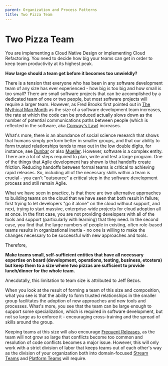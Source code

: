 ```yaml
---
parent: Organization and Process Patterns
title: Two Pizza Team
---
```

# Two Pizza Team

You are implementing a Cloud Native Design or implementing Cloud Refactoring.  You need to decide how big your teams can get in order to keep team productivity at its highest peak.

**How large should a team get before it becomes too unwieldly?**

There is a tension that everyone who has been in any software development team of any size has ever experienced - how big is too big and how small is too small?  There are small software projects that can be accomplished by a dedicated team of one or two people, but most software projects will require a larger team.  However, as Fred Brooks first pointed out in [The Mythical Man Month](https://www.amazon.com/Mythical-Man-Month-Software-Engineering-Anniversary/dp/0201835959) as the size of a software development team increases, the rate at which the code can be produced actually slows down as the number of potential communications paths between people (which is reflected in the software, aka [Conway's Law](https://www.melconway.com/Home/Conways_Law.html)) increases.  

What's more, there is an abundance of social science research that shows that humans simply perform better in smaller groups, and that our ability to form trusted relationships tends to max out in the low double digits, for instance, see [Dunbar](https://www.ncbi.nlm.nih.gov/pmc/articles/PMC3712454/) or also [Mueller](https://www.sciencedirect.com/science/article/abs/pii/S0749597811001105).  However, software is a complex entity.  There are a lot of steps required to plan, write and test a large program.  One of the things that Agile development has shown is that handoffs create friction.  Reducing handoffs between formal teams is critical to achieving rapid releases.  So, including all of the necessary skills within a team is crucial - you can't "outsource" a critical step in the software development process and still remain Agile.

What we have seen in practice, is that there are two alternative approaches to building teams on the cloud that we have seen that both result in failure; first trying to let developers "go it alone" on the cloud without support, and next, trying to start massive, enterprise-wide projects for cloud adoption all at once.  In the first case, you are not providing developers with all of the tools and support (particularly with learning) that they need.  In the second case, you find that the large numbers of people in existing, often role-based teams results in organizational inertia - no one is willing to make the changes necessary to be successful with new approaches and tools. 

Therefore,

**Make teams small, self-sufficient entities that have all necessary expertise on board (development, operations, testing, business, etcetera) but keep them to a size where two pizzas are sufficient to provide lunch/dinner for the whole team.**

Anecdotally, this limitation to team size is attributed to Jeff Bezos.  

When you look at the result of forming a team of this size and composition, what you see is that the ability to form trusted relationships in the smaller group facilitates the adoption of new approaches and new tools and processes.  What's more, you see that the team can be large enough to support some specialization, which is required in software development, but not so large as to enforce it - encouraging cross-training and the spread of skills around the group.

Keeping teams at this size will also encourage [Frequent Releases](), as the team will not grow so large that conflicts become too common and resolution of code conflicts becomes a major issue.  However, this will only work with a strict division of labor that keeps teams out of each other's way as the division of your organization both into domain-focused [Stream Teams](Stream-Team.md) and [Platform Teams](Platform-Team.md) will require.
